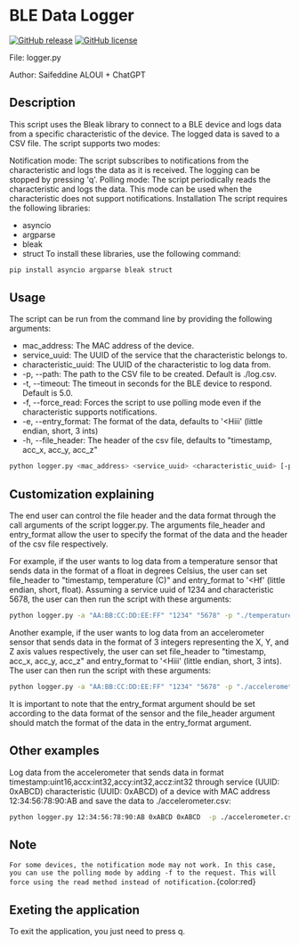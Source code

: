 # BLE Data Logger

[![GitHub release](https://badgen.net/github/release/ParisNeo/Bleak_BLE_tools)](https://github.com/ParisNeo/Bleak_BLE_tools/releases)
[![GitHub license](https://badgen.net/github/license/ParisNeo/Bleak_BLE_tools)](https://github.com/ParisNeo/Bleak_BLE_tools/blob/master/LICENSE)

File: logger.py

Author: Saifeddine ALOUI + ChatGPT
## Description
This script uses the Bleak library to connect to a BLE device and logs data from a specific characteristic of the device. The logged data is saved to a CSV file. The script supports two modes:

Notification mode: The script subscribes to notifications from the characteristic and logs the data as it is received. The logging can be stopped by pressing 'q'.
Polling mode: The script periodically reads the characteristic and logs the data. This mode can be used when the characteristic does not support notifications.
Installation
The script requires the following libraries:

- asyncio
- argparse
- bleak
- struct
To install these libraries, use the following command:

```bash
pip install asyncio argparse bleak struct
```
## Usage
The script can be run from the command line by providing the following arguments:

- mac_address: The MAC address of the device.
- service_uuid: The UUID of the service that the characteristic belongs to.
- characteristic_uuid: The UUID of the characteristic to log data from.
- -p, --path: The path to the CSV file to be created. Default is ./log.csv.
- -t, --timeout: The timeout in seconds for the BLE device to respond. Default is 5.0.
- -f, --force_read: Forces the script to use polling mode even if the characteristic supports notifications.
- -e, --entry_format: The format of the data, defaults to '<Hiii' (little endian, short, 3 ints)
- -h, --file_header: The header of the csv file, defaults to "timestamp, acc_x, acc_y, acc_z"

```bash
python logger.py <mac_address> <service_uuid> <characteristic_uuid> [-p <file_path>] [-t <timeout>] [-f] [-e <entry_format>] [-h <file_header>]
```

## Customization explaining
The end user can control the file header and the data format through the call arguments of the script logger.py. The arguments file_header and entry_format allow the user to specify the format of the data and the header of the csv file respectively.

For example, if the user wants to log data from a temperature sensor that sends data in the format of a float in degrees Celsius, the user can set file_header to "timestamp, temperature (C)" and entry_format to '<Hf' (little endian, short, float). Assuming a service uuid of 1234 and characteristic 5678, the user can then run the script with these arguments:
```bash
python logger.py -a "AA:BB:CC:DD:EE:FF" "1234" "5678" -p "./temperature.csv" -H "timestamp, temperature (C)" -F '<Hf'
```
Another example, if the user wants to log data from an accelerometer sensor that sends data in the format of 3 integers representing the X, Y, and Z axis values respectively, the user can set file_header to "timestamp, acc_x, acc_y, acc_z" and entry_format to '<Hiii' (little endian, short, 3 ints). The user can then run the script with these arguments:

```bash
python logger.py -a "AA:BB:CC:DD:EE:FF" "1234" "5678" -p "./accelerometer.csv" -H "timestamp, acc_x, acc_y, acc_z" -F '<Hiii'
```

It is important to note that the entry_format argument should be set according to the data format of the sensor and the file_header argument should match the format of the data in the entry_format argument.

## Other examples
Log data from the accelerometer that sends data in format timestamp:uint16,accx:int32,accy:int32,accz:int32 through service (UUID: 0xABCD)  characteristic (UUID: 0xABCD) of a device with MAC address 12:34:56:78:90:AB and save the data to ./accelerometer.csv:
```bash
python logger.py 12:34:56:78:90:AB 0xABCD 0xABCD  -p ./accelerometer.csv -H "timestamp, acc_x, acc_y, acc_z" -F "<Hiii"
```

## Note
`For some devices, the notification mode may not work. In this case, you can use the polling mode by adding -f to the request. This will force using the read method instead of notification.`{color:red}


## Exeting the application
To exit the application, you just need to press q.

